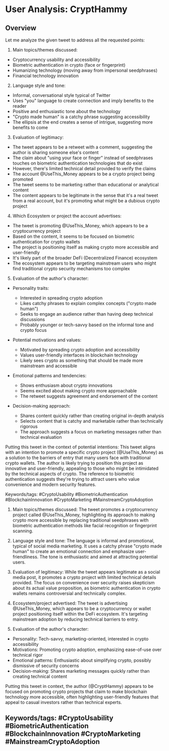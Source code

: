# User Analysis: CryptHammy

## Overview

<think>
Let me analyze the given tweet to address all the requested points:

1. Main topics/themes discussed:
- Cryptocurrency usability and accessibility
- Biometric authentication in crypto (face or fingerprint)
- Humanizing technology (moving away from impersonal seedphrases)
- Financial technology innovation

2. Language style and tone:
- Informal, conversational style typical of Twitter
- Uses "you" language to create connection and imply benefits to the reader
- Positive and enthusiastic tone about the technology
- "Crypto made human" is a catchy phrase suggesting accessibility
- The ellipsis at the end creates a sense of intrigue, suggesting more benefits to come

3. Evaluation of legitimacy:
- The tweet appears to be a retweet with a comment, suggesting the author is sharing someone else's content
- The claim about "using your face or finger" instead of seedphrases touches on biometric authentication technologies that do exist
- However, there's limited technical detail provided to verify the claims
- The account @UseThis_Money appears to be a crypto project being promoted
- The tweet seems to be marketing rather than educational or analytical content
- The content appears to be legitimate in the sense that it's a real tweet from a real account, but it's promoting what might be a dubious crypto project

4. Which Ecosystem or project the account advertises:
- The tweet is promoting @UseThis_Money, which appears to be a cryptocurrency project
- Based on the content, it seems to be focused on biometric authentication for crypto wallets
- The project is positioning itself as making crypto more accessible and user-friendly
- It's likely part of the broader DeFi (Decentralized Finance) ecosystem
- The ecosystem appears to be targeting mainstream users who might find traditional crypto security mechanisms too complex

5. Evaluation of the author's character:
- Personality traits: 
  - Interested in spreading crypto adoption
  - Likes catchy phrases to explain complex concepts ("crypto made human")
  - Seeks to engage an audience rather than having deep technical discussions
  - Probably younger or tech-savvy based on the informal tone and crypto focus

- Potential motivations and values:
  - Motivated by spreading crypto adoption and accessibility
  - Values user-friendly interfaces in blockchain technology
  - Likely sees crypto as something that should be made more mainstream and accessible

- Emotional patterns and tendencies:
  - Shows enthusiasm about crypto innovations
  - Seems excited about making crypto more approachable
  - The retweet suggests agreement and endorsement of the content

- Decision-making approach:
  - Shares content quickly rather than creating original in-depth analysis
  - Selects content that is catchy and marketable rather than technically rigorous
  - The approach suggests a focus on marketing messages rather than technical evaluation

Putting this tweet in the context of potential intentions:
This tweet aligns with an intention to promote a specific crypto project (@UseThis_Money) as a solution to the barriers of entry that many users face with traditional crypto wallets. The author is likely trying to position this project as innovative and user-friendly, appealing to those who might be intimidated by the technical aspects of crypto. The reference to biometric authentication suggests they're trying to attract users who value convenience and modern security features.

Keywords/tags:
#CryptoUsability #BiometricAuthentication #BlockchainInnovation #CryptoMarketing #MainstreamCryptoAdoption
</think>

1. Main topics/themes discussed:
The tweet promotes a cryptocurrency project called @UseThis_Money, highlighting its approach to making crypto more accessible by replacing traditional seedphrases with biometric authentication methods like facial recognition or fingerprint scanning.

2. Language style and tone:
The language is informal and promotional, typical of social media marketing. It uses a catchy phrase "crypto made human" to create an emotional connection and emphasize user-friendliness. The tone is enthusiastic and aimed at attracting potential users.

3. Evaluation of legitimacy:
While the tweet appears legitimate as a social media post, it promotes a crypto project with limited technical details provided. The focus on convenience over security raises skepticism about its actual value proposition, as biometric authentication in crypto wallets remains controversial and technically complex.

4. Ecosystem/project advertised:
The tweet is advertising @UseThis_Money, which appears to be a cryptocurrency or wallet project positioning itself within the DeFi ecosystem. It's targeting mainstream adoption by reducing technical barriers to entry.

5. Evaluation of the author's character:
- Personality: Tech-savvy, marketing-oriented, interested in crypto accessibility
- Motivations: Promoting crypto adoption, emphasizing ease-of-use over technical rigor
- Emotional patterns: Enthusiastic about simplifying crypto, possibly dismissive of security concerns
- Decision-making: Shares marketing messages quickly rather than creating technical content

Putting this tweet in context, the author (@CryptHammy) appears to be focused on promoting crypto projects that claim to make blockchain technology more accessible, often highlighting user-friendly features that appeal to casual investors rather than technical experts.

Keywords/tags: #CryptoUsability #BiometricAuthentication #BlockchainInnovation #CryptoMarketing #MainstreamCryptoAdoption
---
